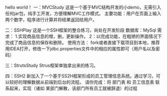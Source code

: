 hello world！
一：MVCStudy
这是一个基于MVC结构开发的小demo，无需引入任何jar包，纯手工开发，方便理解MVC工作模式。
主要功能：用户在页面上输入两个数字，程序进行计算并将结果返回给用户。

二：SSHPlay
这是一个SSH框架的整合练习，尚处在开发阶段
数据库：MySql
需求：
1.实现商品信息的增，删，更新操作。
2：以完成功能，在粗陋的界面情况下完成了商品信息的保存和删除。
使用方法：
fork或者直接下载项目到本地，推荐用IDEA打开，修改一下jdbc.properties文件中的相应的属性即可（用户名以及密码）

三：StrutsStudy
Strus框架单独拿出来的练习。

四：SSH2
新加入了一个基于SS2H框架形成的员工管理信息系统。通过学习，可以较好的理解数据从前端到后台的流程。
请你完成：将 部门表 和 员工信息表 联系起来，实现（诸如 某部门解散，该部门所有员工就被辞退）的过程
